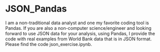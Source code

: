 # JSON_Pandas

I am a non-traditional data analyst and one my favorite coding tool is Pandas.
If you are also a non-computer science/engineer and looking forward to use JSON data for your analysis, using Pandas, I provide the code  with real examples from World Bank data that is in JSON format. Please find the code json_exercise.ipynb.

